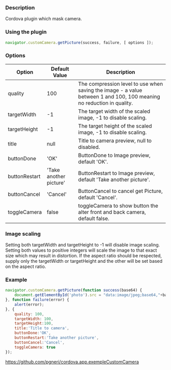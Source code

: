 ### Description

Cordova plugin which mask camera.

### Using the plugin

```js
navigator.customCamera.getPicture(success, failure, [ options ]);
```

### Options

|         Option       | Default Value |        Description        |
|----------------------|---------------|---------------------------|
| quality | 100 | The compression level to use when saving the image - a value between 1 and 100, 100 meaning no reduction in quality. |
| targetWidth | -1 | The target width of the scaled image, -1 to disable scaling. |
| targetHeight | -1 | The target height of the scaled image, -1 to disable scaling.  |
|title | null | Title to camera preview, null to disabled.  |
|buttonDone | 'OK' | ButtonDone to Image preview, default 'OK'. |
|buttonRestart | 'Take another picture' | ButtonRestart to Image preview, default 'Take another picture'. |
|buttonCancel | 'Cancel' | ButtonCancel to cancel get Picture, default 'Cancel'. |
|toggleCamera | false | toggleCamera to show button the alter front and back camera, default false. |

### Image scaling

Setting both targetWidth and targetHeight to -1 will disable image scaling. Setting both values to positive integers will scale the image to that exact size which may result in distortion. If the aspect ratio should be respected, supply only the targetWidth or targetHeight and the other will be set based on the aspect ratio.

### Example

```js
navigator.customCamera.getPicture(function success(base64) {
    document.getElementById('photo').src = "data:image/jpeg;base64,"+base64;
}, function failure(error) {
    alert(error);
}, {
    quality: 100,
    targetWidth: 100,
    targetHeight:100,
    title:'Title to camera',
    buttonDone:'OK',
    buttonRestart:'Take another picture',
    buttonCancel:'Cancel',
    toggleCamera: true
});
```

https://github.com/pgneri/cordova.app.exempleCustomCamera
